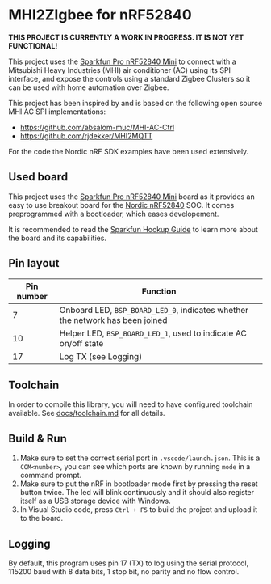 # MHI2ZIgbee for nRF52840

**THIS PROJECT IS CURRENTLY A WORK IN PROGRESS. IT IS NOT YET FUNCTIONAL!**

This project uses the [Sparkfun Pro nRF52840 Mini](https://www.sparkfun.com/products/15025) to connect with a Mitsubishi Heavy Industries (MHI) air conditioner (AC) using its SPI interface, and expose the controls using a standard Zigbee Clusters so it can be used with home automation over Zigbee.

This project has been inspired by and is based on the following open source MHI AC SPI implementations:
 - https://github.com/absalom-muc/MHI-AC-Ctrl
 - https://github.com/rjdekker/MHI2MQTT

For the code the Nordic nRF SDK examples have been used extensively.

## Used board

This project uses the [Sparkfun Pro nRF52840 Mini](https://www.sparkfun.com/products/15025) board as it provides an easy to use breakout board for the [Nordic nRF52840](https://www.nordicsemi.com/Products/nRF52840) SOC. It comes preprogrammed with a bootloader, which eases developement.

It is recommended to read the [Sparkfun Hookup Guide](https://learn.sparkfun.com/tutorials/sparkfun-pro-nrf52840-mini-hookup-guide) to learn more about the board and its capabilities.

## Pin layout

| Pin number | Function |
|---|---|
| 7 | Onboard LED, `BSP_BOARD_LED_0`, indicates whether the network has been joined |
| 10 | Helper LED, `BSP_BOARD_LED_1`, used to indicate AC on/off state |
| 17 | Log TX (see Logging) |

## Toolchain

In order to compile this library, you will need to have configured toolchain available. See [docs/toolchain.md](tree/main/docs/toolchain.md) for all details.

## Build & Run

1. Make sure to set the correct serial port in `.vscode/launch.json`. This is a `COM<number>`, you can see which ports are known by running `mode` in a command prompt.
1. Make sure to put the nRF in bootloader mode first by pressing the reset button twice. The led will blink continuously and it should also register itself as a USB storage device with Windows.
1. In Visual Studio code, press `Ctrl + F5` to build the project and upload it to the board.

## Logging

By default, this program uses pin 17 (TX) to log using the serial protocol, 115200 baud with 8 data bits, 1 stop bit, no parity and no flow control.
